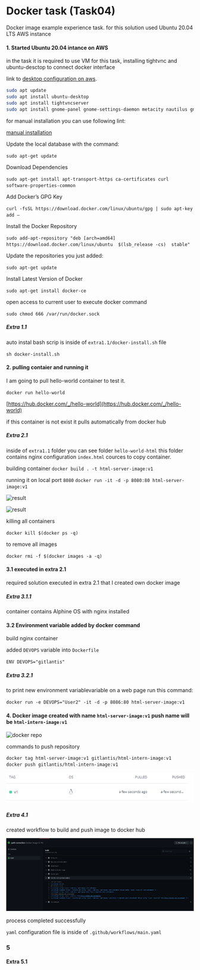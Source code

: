 # Docker task (Task04)

Docker image example experience task.
for this solution used Ubuntu 20.04 LTS AWS instance

#### 1. Started Ubuntu 20.04 intance on AWS
 
in the task it is required to use VM for this task, 
installing tightvnc and ubuntu-desctop to connect docker interface

link to [desktop configuration on aws](https://ubuntu.com/tutorials/ubuntu-desktop-aws#1-overview).

 ```sh
 sudo apt update
 sudo apt install ubuntu-desktop
 sudo apt install tightvncserver
 sudo apt install gnome-panel gnome-settings-daemon metacity nautilus gnome-terminal
 ```
for manual installation you can use following lint:

[manual installation](https://phoenixnap.com/kb/how-to-install-docker-on-ubuntu-18-04)

Update the local database with the command:

```sudo apt-get update```

Download Dependencies

```sudo apt-get install apt-transport-https ca-certificates curl software-properties-common```

Add Docker’s GPG Key

```curl -fsSL https://download.docker.com/linux/ubuntu/gpg | sudo apt-key add –```

Install the Docker Repository

```sudo add-apt-repository "deb [arch=amd64] https://download.docker.com/linux/ubuntu  $(lsb_release -cs)  stable" ```


Update the repositories you just added:

```sudo apt-get update```

Install Latest Version of Docker

```sudo apt-get install docker-ce```

open access to current user to execute docker command

```sudo chmod 666 /var/run/docker.sock```

##### **Extra 1.1**

auto instal bash scrip is inside of ```extra1.1/docker-install.sh``` file

```sh docker-install.sh```

#### 2. pulling contaier and running it

I am going to pull hello-world container to test it.

```docker run hello-world```

[https://hub.docker.com/_/hello-world](https://hub.docker.com/_/hello-world)

if this container is not exist it pulls automatically from docker hub

##### **Extra 2.1**

inside of ```extra1.1``` folder you can see folder ```hello-world-html```
this folder contains nginx configuration ```index.html``` cources to copy container.

building container
```docker build . -t html-server-image:v1```

running it on local port ```8080```
```docker run -it -d -p 8080:80 html-server-image:v1```

![result](./extra2.1/assets/result.png)

![result](./extra2.1/assets/full_result.png)

killing all containers

```docker kill $(docker ps -q)```

to remove all images

```docker rmi -f $(docker images -a -q)```

#### 3.1 executed in extra 2.1 
required solution executed in extra 2.1 that I created own docker image

##### Extra 3.1.1
container contains Alphine OS with nginx installed

#### 3.2 Environment variable added by docker command

build nginx container 

added ```DEVOPS``` variable into ```Dockerfile```

```ENV DEVOPS="gitlantis"```

##### Extra 3.2.1

to print new environment variablevariable on a web page  run this command:

```docker run -e DEVOPS="User2" -it -d -p 8086:80 html-server-image:v1```

#### 4. Docker image created with name ```html-server-image:v1``` push name will be ```html-intern-image:v1```

![docker repo](./Extra4.1/assets/docker_repo.png)

commands to push repository
```sh
docker tag html-server-image:v1 gitlantis/html-intern-image:v1
docker push gitlantis/html-intern-image:v1
 ```

 ![after push](./Extra4.1/assets/after_push.png)

##### Extra 4.1

created workflow to build and push image to docker hub

![workflow run](./Extra4.1/assets/workflow_run.png)

process completed successfully

```yaml``` configuration file is inside of ```.github/workflows/main.yaml```

### 5

#### Extra 5.1 